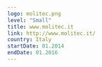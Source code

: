 ```yaml
---
logo: molitec.png
level: "Small"
title: www.molitec.it
link: http://www.molitec.it/
country: Italy
startDate: 01.2014
endDate: 01.2016
---
```

